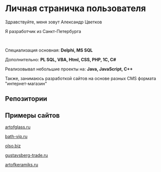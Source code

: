 <H1>Личная страничка пользователя</H1>
<p>Здравствуйте, меня зовут Александр Цветков</p>
<p>Я разработчик из Санкт-Петербурга</p>
<br>
<p>Специализация основная: <b>Delphi, MS SQL</b></p>
<p>Дополнительно: <b>PL SQL, VBA, Html, CSS, PHP, 1C, C#</b></p>
<p>Реализовывал небольшие проекты на: <b>Java, JavaScript, C++</b></p>
<p>Также, занимаюсь разработкой сайтов на основе разных CMS формата "интернет-магазин"</p>
<H2>Репозитории</H2>
<p></p>
<H2>Примеры сайтов</H2>
<p><a href="http:\\www.artofglass.ru">artofglass.ru</a></p>
<p><a href="https:\\www.bath-vip.ru">bath-vip.ru</a></p>
<p><a href="http:\\www.olso.biz">olso.biz</a></p>
<p><a href="http:\\www.gustavsberg-trade.ru">gustavsberg-trade.ru</a></p>
<p><a href="http:\\www.artofceramiks.ru">artofkeramiks.ru</a></p>
